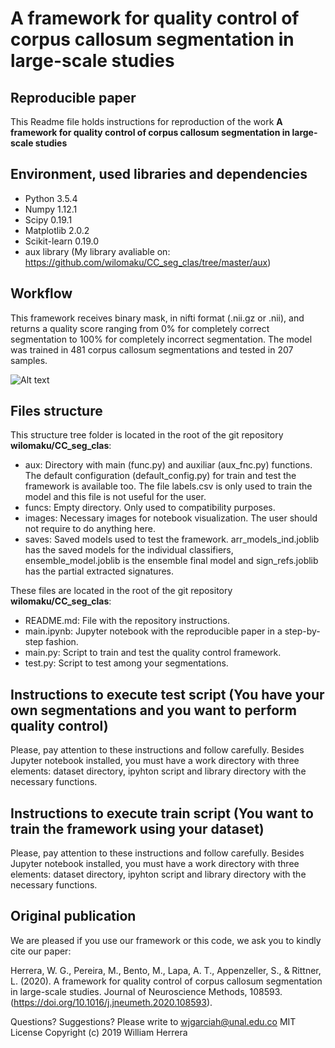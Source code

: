 # A framework for quality control of corpus callosum segmentation in large-scale studies

## Reproducible paper

This Readme file holds instructions for reproduction of the work **A framework for quality control of corpus callosum segmentation in large-scale studies**

## Environment, used libraries and dependencies

* Python 3.5.4
* Numpy 1.12.1
* Scipy 0.19.1
* Matplotlib 2.0.2
* Scikit-learn 0.19.0
* aux library (My library avaliable on: https://github.com/wilomaku/CC_seg_clas/tree/master/aux)

## Workflow

This framework receives binary mask, in nifti format (.nii.gz or .nii), and returns a quality score ranging from 0% for completely correct segmentation to 100% for completely incorrect segmentation. The model was trained in 481 corpus callosum segmentations and tested in 207 samples.

![Alt text](figures/workflow_simp.png?raw=true "Title")

## Files structure

This structure tree folder is located in the root of the git repository **wilomaku/CC_seg_clas**:

* aux: Directory with main (func.py) and auxiliar (aux_fnc.py) functions. The default configuration (default_config.py) for train and test the framework is available too. The file labels.csv is only used to train the model and this file is not useful for the user.
* funcs: Empty directory. Only used to compatibility purposes.
* images: Necessary images for notebook visualization. The user should not require to do anything here.
* saves: Saved models used to test the framework. arr_models_ind.joblib has the saved models for the individual classifiers,  ensemble_model.joblib is the ensemble final model and sign_refs.joblib has the partial extracted signatures.

These files are located in the root of the git repository **wilomaku/CC_seg_clas**:

* README.md: File with the repository instructions.
* main.ipynb: Jupyter notebook with the reproducible paper in a step-by-step fashion.
* main.py: Script to train and test the quality control framework.
* test.py: Script to test among your segmentations.

## Instructions to execute test script (You have your own segmentations and you want to perform quality control)

Please, pay attention to these instructions and follow carefully. Besides Jupyter notebook installed, you must have a work directory with three elements: dataset directory, ipyhton script and library directory with the necessary functions.

## Instructions to execute train script (You want to train the framework using your dataset)

Please, pay attention to these instructions and follow carefully. Besides Jupyter notebook installed, you must have a work directory with three elements: dataset directory, ipyhton script and library directory with the necessary functions.

## Original publication

We are pleased if you use our framework or this code, we ask you to kindly cite our paper:

Herrera, W. G., Pereira, M., Bento, M., Lapa, A. T., Appenzeller, S., & Rittner, L. (2020). A framework for quality control of corpus callosum segmentation in large-scale studies. Journal of Neuroscience Methods, 108593. (https://doi.org/10.1016/j.jneumeth.2020.108593).

Questions? Suggestions? Please write to wjgarciah@unal.edu.co
MIT License Copyright (c) 2019 William Herrera
